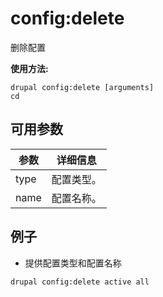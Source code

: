 # config:delete
删除配置

**使用方法:**
```
drupal config:delete [arguments]
cd
```

## 可用参数
参数 | 详细信息
---------|-------------
type | 配置类型。
name | 配置名称。

## 例子
* 提供配置类型和配置名称
```
drupal config:delete active all
```
